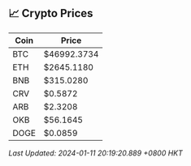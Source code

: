 ## 📈 Crypto Prices

| Coin | Price |
| ---- | ----- |
| BTC | $46992.3734 |
| ETH | $2645.1180 |
| BNB | $315.0280 |
| CRV | $0.5872 |
| ARB | $2.3208 |
| OKB | $56.1645 |
| DOGE | $0.0859 |

_Last Updated: 2024-01-11 20:19:20.889 +0800 HKT_